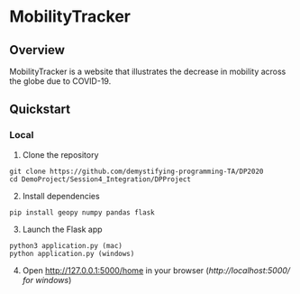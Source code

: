 # MobilityTracker

## Overview

MobilityTracker is a website that illustrates the decrease in mobility across the globe due to COVID-19. 

## Quickstart

### Local

1. Clone the repository

```
git clone https://github.com/demystifying-programming-TA/DP2020
cd DemoProject/Session4_Integration/DPProject
```

2. Install dependencies
```
pip install geopy numpy pandas flask
```

3. Launch the Flask app
```
python3 application.py (mac)
python application.py (windows)
```

4. Open http://127.0.0.1:5000/home in your browser (*http://localhost:5000/ for windows*)